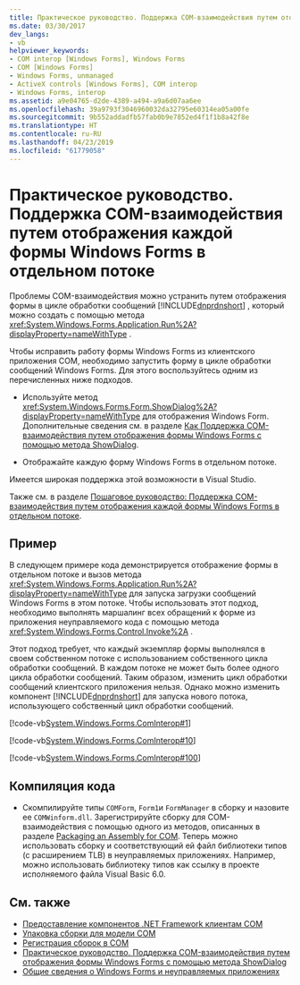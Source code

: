 ```yaml
---
title: Практическое руководство. Поддержка COM-взаимодействия путем отображения каждой формы Windows Forms в отдельном потоке
ms.date: 03/30/2017
dev_langs:
- vb
helpviewer_keywords:
- COM interop [Windows Forms], Windows Forms
- COM [Windows Forms]
- Windows Forms, unmanaged
- ActiveX controls [Windows Forms], COM interop
- Windows Forms, interop
ms.assetid: a9e04765-d2de-4389-a494-a9a6d07aa6ee
ms.openlocfilehash: 39a9793f3046960032da32795e60314ea05a00fe
ms.sourcegitcommit: 9b552addadfb57fab0b9e7852ed4f1f1b8a42f8e
ms.translationtype: HT
ms.contentlocale: ru-RU
ms.lasthandoff: 04/23/2019
ms.locfileid: "61779058"
---
```

# <a name="how-to-support-com-interop-by-displaying-each-windows-form-on-its-own-thread"></a>Практическое руководство. Поддержка COM-взаимодействия путем отображения каждой формы Windows Forms в отдельном потоке
Проблемы COM-взаимодействия можно устранить путем отображения формы в цикле обработки сообщений [!INCLUDE[dnprdnshort](../../../../includes/dnprdnshort-md.md)] , который можно создать с помощью метода <xref:System.Windows.Forms.Application.Run%2A?displayProperty=nameWithType> .  
  
 Чтобы исправить работу формы Windows Forms из клиентского приложения COM, необходимо запустить форму в цикле обработки сообщений Windows Forms. Для этого воспользуйтесь одним из перечисленных ниже подходов.  
  
- Используйте метод <xref:System.Windows.Forms.Form.ShowDialog%2A?displayProperty=nameWithType> для отображения Windows Form. Дополнительные сведения см. в разделе [Как Поддержка COM-взаимодействия путем отображения формы Windows Forms с помощью метода ShowDialog](com-interop-by-displaying-a-windows-form-shadow.md).  
  
- Отображайте каждую форму Windows Forms в отдельном потоке.  
  
 Имеется широкая поддержка этой возможности в Visual Studio.  
  
 Также см. в разделе [Пошаговое руководство: Поддержка COM-взаимодействия путем отображения каждой формы Windows Forms в отдельном потоке](https://docs.microsoft.com/previous-versions/visualstudio/visual-studio-2010/ms233639(v=vs.100)).  
  
## <a name="example"></a>Пример  
 В следующем примере кода демонстрируется отображение формы в отдельном потоке и вызов метода <xref:System.Windows.Forms.Application.Run%2A?displayProperty=nameWithType> для запуска загрузки сообщений Windows Forms в этом потоке. Чтобы использовать этот подход, необходимо выполнять маршалинг всех обращений к форме из приложения неуправляемого кода с помощью метода <xref:System.Windows.Forms.Control.Invoke%2A> .  
  
 Этот подход требует, что каждый экземпляр формы выполнялся в своем собственном потоке с использованием собственного цикла обработки сообщений. В каждом потоке не может быть более одного цикла обработки сообщений. Таким образом, изменить цикл обработки сообщений клиентского приложения нельзя. Однако можно изменить компонент [!INCLUDE[dnprdnshort](../../../../includes/dnprdnshort-md.md)] для запуска нового потока, использующего собственный цикл обработки сообщений.  
  
 [!code-vb[System.Windows.Forms.ComInterop#1](~/samples/snippets/visualbasic/VS_Snippets_Winforms/System.Windows.Forms.ComInterop/VB/COMForm.vb#1)]  
  
 [!code-vb[System.Windows.Forms.ComInterop#10](~/samples/snippets/visualbasic/VS_Snippets_Winforms/System.Windows.Forms.ComInterop/VB/FormManager.vb#10)]  
  
 [!code-vb[System.Windows.Forms.ComInterop#100](~/samples/snippets/visualbasic/VS_Snippets_Winforms/System.Windows.Forms.ComInterop/VB/Form1.vb#100)]  
  
## <a name="compiling-the-code"></a>Компиляция кода  
  
- Скомпилируйте типы `COMForm`, `Form1`и `FormManager` в сборку и назовите ее `COMWinform.dll`. Зарегистрируйте сборку для COM-взаимодействия с помощью одного из методов, описанных в разделе [Packaging an Assembly for COM](../../interop/packaging-an-assembly-for-com.md). Теперь можно использовать сборку и соответствующий ей файл библиотеки типов (с расширением TLB) в неуправляемых приложениях. Например, можно использовать библиотеку типов как ссылку в проекте исполняемого файла Visual Basic 6.0.  
  
## <a name="see-also"></a>См. также

- [Предоставление компонентов .NET Framework клиентам COM](../../interop/exposing-dotnet-components-to-com.md)
- [Упаковка сборки для модели COM](../../interop/packaging-an-assembly-for-com.md)
- [Регистрация сборок в COM](../../interop/registering-assemblies-with-com.md)
- [Практическое руководство. Поддержка COM-взаимодействия путем отображения формы Windows Forms с помощью метода ShowDialog](com-interop-by-displaying-a-windows-form-shadow.md)
- [Общие сведения о Windows Forms и неуправляемых приложениях](windows-forms-and-unmanaged-applications-overview.md)
